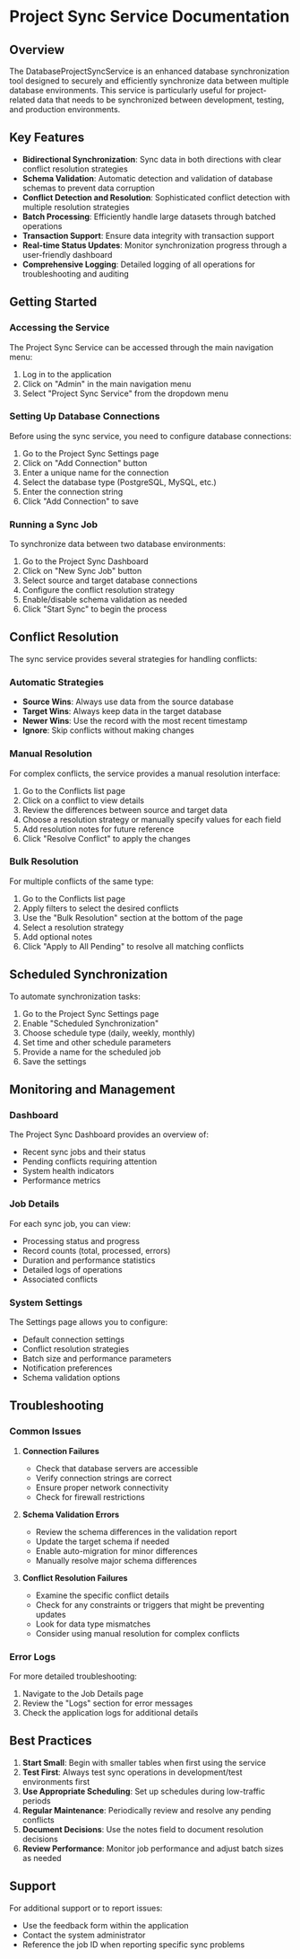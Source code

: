 # Project Sync Service Documentation

## Overview

The DatabaseProjectSyncService is an enhanced database synchronization tool designed to securely and efficiently synchronize data between multiple database environments. This service is particularly useful for project-related data that needs to be synchronized between development, testing, and production environments.

## Key Features

- **Bidirectional Synchronization**: Sync data in both directions with clear conflict resolution strategies
- **Schema Validation**: Automatic detection and validation of database schemas to prevent data corruption
- **Conflict Detection and Resolution**: Sophisticated conflict detection with multiple resolution strategies
- **Batch Processing**: Efficiently handle large datasets through batched operations
- **Transaction Support**: Ensure data integrity with transaction support
- **Real-time Status Updates**: Monitor synchronization progress through a user-friendly dashboard
- **Comprehensive Logging**: Detailed logging of all operations for troubleshooting and auditing

## Getting Started

### Accessing the Service

The Project Sync Service can be accessed through the main navigation menu:

1. Log in to the application
2. Click on "Admin" in the main navigation menu
3. Select "Project Sync Service" from the dropdown menu

### Setting Up Database Connections

Before using the sync service, you need to configure database connections:

1. Go to the Project Sync Settings page
2. Click on "Add Connection" button
3. Enter a unique name for the connection
4. Select the database type (PostgreSQL, MySQL, etc.)
5. Enter the connection string
6. Click "Add Connection" to save

### Running a Sync Job

To synchronize data between two database environments:

1. Go to the Project Sync Dashboard
2. Click on "New Sync Job" button
3. Select source and target database connections
4. Configure the conflict resolution strategy
5. Enable/disable schema validation as needed
6. Click "Start Sync" to begin the process

## Conflict Resolution

The sync service provides several strategies for handling conflicts:

### Automatic Strategies

- **Source Wins**: Always use data from the source database
- **Target Wins**: Always keep data in the target database
- **Newer Wins**: Use the record with the most recent timestamp
- **Ignore**: Skip conflicts without making changes

### Manual Resolution

For complex conflicts, the service provides a manual resolution interface:

1. Go to the Conflicts list page
2. Click on a conflict to view details
3. Review the differences between source and target data
4. Choose a resolution strategy or manually specify values for each field
5. Add resolution notes for future reference
6. Click "Resolve Conflict" to apply the changes

### Bulk Resolution

For multiple conflicts of the same type:

1. Go to the Conflicts list page
2. Apply filters to select the desired conflicts
3. Use the "Bulk Resolution" section at the bottom of the page
4. Select a resolution strategy
5. Add optional notes
6. Click "Apply to All Pending" to resolve all matching conflicts

## Scheduled Synchronization

To automate synchronization tasks:

1. Go to the Project Sync Settings page
2. Enable "Scheduled Synchronization"
3. Choose schedule type (daily, weekly, monthly)
4. Set time and other schedule parameters
5. Provide a name for the scheduled job
6. Save the settings

## Monitoring and Management

### Dashboard

The Project Sync Dashboard provides an overview of:

- Recent sync jobs and their status
- Pending conflicts requiring attention
- System health indicators
- Performance metrics

### Job Details

For each sync job, you can view:

- Processing status and progress
- Record counts (total, processed, errors)
- Duration and performance statistics
- Detailed logs of operations
- Associated conflicts

### System Settings

The Settings page allows you to configure:

- Default connection settings
- Conflict resolution strategies
- Batch size and performance parameters
- Notification preferences
- Schema validation options

## Troubleshooting

### Common Issues

1. **Connection Failures**
   - Check that database servers are accessible
   - Verify connection strings are correct
   - Ensure proper network connectivity
   - Check for firewall restrictions

2. **Schema Validation Errors**
   - Review the schema differences in the validation report
   - Update the target schema if needed
   - Enable auto-migration for minor differences
   - Manually resolve major schema differences

3. **Conflict Resolution Failures**
   - Examine the specific conflict details
   - Check for any constraints or triggers that might be preventing updates
   - Look for data type mismatches
   - Consider using manual resolution for complex conflicts

### Error Logs

For more detailed troubleshooting:

1. Navigate to the Job Details page
2. Review the "Logs" section for error messages
3. Check the application logs for additional details

## Best Practices

1. **Start Small**: Begin with smaller tables when first using the service
2. **Test First**: Always test sync operations in development/test environments first
3. **Use Appropriate Scheduling**: Set up schedules during low-traffic periods
4. **Regular Maintenance**: Periodically review and resolve any pending conflicts
5. **Document Decisions**: Use the notes field to document resolution decisions
6. **Review Performance**: Monitor job performance and adjust batch sizes as needed

## Support

For additional support or to report issues:

- Use the feedback form within the application
- Contact the system administrator
- Reference the job ID when reporting specific sync problems